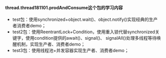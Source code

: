 #### thread.thread181101.prodAndConsume这个包的学习内容
* test包：使用synchronized+object.wait()、object.notify()实现经典的生产者消费者demo；
* test2包：使用ReentrantLock+Condition，使用重入锁代替synchronized关键字，使用condition提供的await()、signal()、
signalAll()处理多线程等待唤醒机制，实现生产者、消费者demo；
* test3包：使用线程池+并发容器实现生产者、消费者demo；